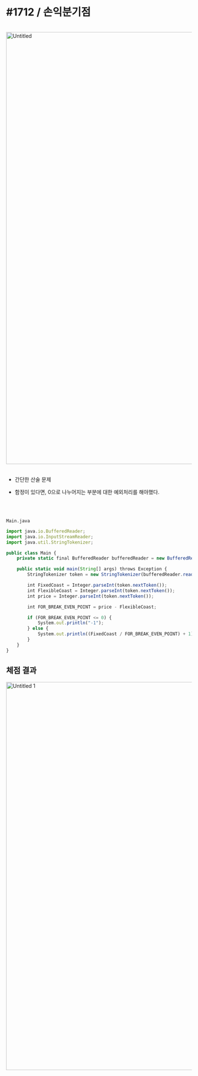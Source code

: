 # #1712 / 손익분기점
<br>

<img width="1170" alt="Untitled" src="https://github.com/Yu-Jaeyoung/algorithm/assets/109587069/73e6299e-b60d-433e-b07a-44edaeca8ec9">
<br>
<br>

- 간단한 산술 문제

- 함정이 있다면, 0으로 나누어지는 부분에 대한 예외처리를 해야했다.
<br>
<br>


`Main.java`

```jsx
import java.io.BufferedReader;
import java.io.InputStreamReader;
import java.util.StringTokenizer;

public class Main {
    private static final BufferedReader bufferedReader = new BufferedReader(new InputStreamReader(System.in));

    public static void main(String[] args) throws Exception {
        StringTokenizer token = new StringTokenizer(bufferedReader.readLine());

        int FixedCoast = Integer.parseInt(token.nextToken());
        int FlexibleCoast = Integer.parseInt(token.nextToken());
        int price = Integer.parseInt(token.nextToken());

        int FOR_BREAK_EVEN_POINT = price - FlexibleCoast;

        if (FOR_BREAK_EVEN_POINT <= 0) {
            System.out.println("-1");
        } else {
            System.out.println((FixedCoast / FOR_BREAK_EVEN_POINT) + 1);
        }
    }
}
```

## 체점 결과

<img width="1051" alt="Untitled 1" src="https://github.com/Yu-Jaeyoung/algorithm/assets/109587069/91d6604d-0aca-4e9a-a385-7f441d2c1bc1">
